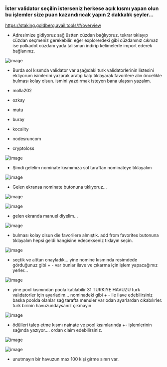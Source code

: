 








### İster validator seçilin isterseniz herkese açık kısmı yapan olun bu işlemler size puan kazandırıcak yapın 2 dakkalık şeyler...


https://staking.goldberg.avail.tools/#/overview

- Adresimize gidiyoruz sağ üstten cüzdan bağlıyoruz. tekrar tıklayıp cüzdan seçmeniz gerekebilir. eğer explorerdeki gibi cüzdanınız cıkmaz ise polkadot cüzdanı yada talisman indirip kelimelerle import ederek bağlanınız.

![image](https://github.com/Core-Node-Team/Testnet-TR/assets/91562185/61a9ca41-1bb9-4215-bbfb-0348b5a3516b)

- Burda sol kısımda validator var aşağıdaki turk validatorlerinin listesini ekliyorum isimlerini yazarak aratıp kalp tıklayarak favorilere alın öncelikle bulması kolay olsun. ismini yazdırmak isteyen bana ulaşsın yazalım.

- molla202
- ozkay
- mutu
- buray
- kocality
- nodesruncom
- cryptoloss

![image](https://github.com/Core-Node-Team/Testnet-TR/assets/91562185/167b4059-b361-4db4-acf0-6c1547afc597)

- Şimdi gelelim nominate kısmımıza sol taraftan nominateye tıklayalım

![image](https://github.com/Core-Node-Team/Testnet-TR/assets/91562185/2387192e-035c-4b26-b67e-d2bc7ba8a451)

- Gelen ekransa nominate butonuna tıklıyoruz...

![image](https://github.com/Core-Node-Team/Testnet-TR/assets/91562185/ac79f8f9-1111-4055-8e71-e042e32452f4)

![image](https://github.com/Core-Node-Team/Testnet-TR/assets/91562185/3870103b-b09d-4df9-9207-37d9a290ab02)

- gelen ekranda manuel diyelim...

![image](https://github.com/Core-Node-Team/Testnet-TR/assets/91562185/e11911ed-534f-42af-9da2-163725ec65bb)

- bulması kolay olsun die favorilere almıştık. add from favorites butonuna tıklayalım hepsi geldi hangisine edecekseniz tıklayın seçin.

![image](https://github.com/Core-Node-Team/Testnet-TR/assets/91562185/f39b67e3-25c7-403c-adf6-5bdb6541e597)

- seçtik ve alttan onayladık... yine nomine kısmında resimdede görduğunuz gibi + - var bunlar ilave ve çıkarma için işlem yapacağımız yerler...

![image](https://github.com/Core-Node-Team/Testnet-TR/assets/91562185/3701741f-e4e6-45c9-8eba-159170204a2b)


- yine pool kısmından poola katılabilir 31 TURKIYE HAVUZU turk valıdatorler için ayarladım...  nominadeki gibi + - ile ilave edebilirsiniz  baska poolda olanlar sağ tarafta menuler var odan ayarlardan cıkabılırler. turk birinin havuzundaysanız çıkmayın

![image](https://github.com/Core-Node-Team/Testnet-TR/assets/91562185/3002f447-c900-4c7b-aebd-af758d6b978e)

- ödülleri talep etme kısmı nainate ve pool kısımlarında +-  işlemlerinin sağında yazıyor.... ordan claim edebilirsiniz. 

![image](https://github.com/Core-Node-Team/Testnet-TR/assets/91562185/38c632ea-8bae-4c93-b6a8-4203c5c9cbea)

![image](https://github.com/Core-Node-Team/Testnet-TR/assets/91562185/ef41ee17-2a0e-4c5d-b9af-05da777a5127)

- unutmayın bir havuzun max 100 kişi girme sınırı var. 








